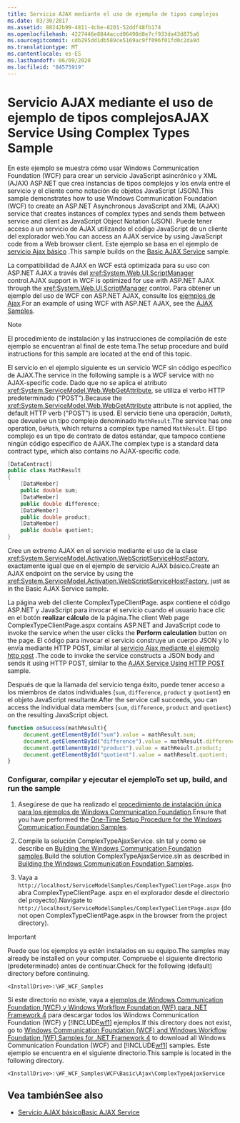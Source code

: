 ```yaml
---
title: Servicio AJAX mediante el uso de ejemplo de tipos complejos
ms.date: 03/30/2017
ms.assetid: 88242b99-4811-4cbe-8201-52ddf48fb174
ms.openlocfilehash: 4227446e8844accd06490d8e7cf933da43d875a6
ms.sourcegitcommit: cdb295dd1db589ce5169ac9ff096f01fd0c2da9d
ms.translationtype: MT
ms.contentlocale: es-ES
ms.lasthandoff: 06/09/2020
ms.locfileid: "84575919"
---
```

# <a name="ajax-service-using-complex-types-sample"></a><span data-ttu-id="298ba-102">Servicio AJAX mediante el uso de ejemplo de tipos complejos</span><span class="sxs-lookup"><span data-stu-id="298ba-102">AJAX Service Using Complex Types Sample</span></span>

<span data-ttu-id="298ba-103">En este ejemplo se muestra cómo usar Windows Communication Foundation (WCF) para crear un servicio JavaScript asincrónico y XML (AJAX) ASP.NET que crea instancias de tipos complejos y los envía entre el servicio y el cliente como notación de objetos JavaScript (JSON).</span><span class="sxs-lookup"><span data-stu-id="298ba-103">This sample demonstrates how to use Windows Communication Foundation (WCF) to create an ASP.NET Asynchronous JavaScript and XML (AJAX) service that creates instances of complex types and sends them between service and client as JavaScript Object Notation (JSON).</span></span> <span data-ttu-id="298ba-104">Puede tener acceso a un servicio de AJAX utilizando el código JavaScript de un cliente del explorador web.</span><span class="sxs-lookup"><span data-stu-id="298ba-104">You can access an AJAX service by using JavaScript code from a Web browser client.</span></span> <span data-ttu-id="298ba-105">Este ejemplo se basa en el ejemplo de [servicio Ajax básico](basic-ajax-service.md) .</span><span class="sxs-lookup"><span data-stu-id="298ba-105">This sample builds on the [Basic AJAX Service](basic-ajax-service.md) sample.</span></span>

<span data-ttu-id="298ba-106">La compatibilidad de AJAX en WCF está optimizada para su uso con ASP.NET AJAX a través del <xref:System.Web.UI.ScriptManager> control.</span><span class="sxs-lookup"><span data-stu-id="298ba-106">AJAX support in WCF is optimized for use with ASP.NET AJAX through the <xref:System.Web.UI.ScriptManager> control.</span></span> <span data-ttu-id="298ba-107">Para obtener un ejemplo del uso de WCF con ASP.NET AJAX, consulte los [ejemplos de Ajax](ajax.md).</span><span class="sxs-lookup"><span data-stu-id="298ba-107">For an example of using WCF with ASP.NET AJAX, see the [AJAX Samples](ajax.md).</span></span>

> [!NOTE]
> <span data-ttu-id="298ba-108">El procedimiento de instalación y las instrucciones de compilación de este ejemplo se encuentran al final de este tema.</span><span class="sxs-lookup"><span data-stu-id="298ba-108">The setup procedure and build instructions for this sample are located at the end of this topic.</span></span>

<span data-ttu-id="298ba-109">El servicio en el ejemplo siguiente es un servicio WCF sin código específico de AJAX.</span><span class="sxs-lookup"><span data-stu-id="298ba-109">The service in the following sample is a WCF service with no AJAX-specific code.</span></span> <span data-ttu-id="298ba-110">Dado que no se aplica el atributo <xref:System.ServiceModel.Web.WebGetAttribute>, se utiliza el verbo HTTP predeterminado ("POST").</span><span class="sxs-lookup"><span data-stu-id="298ba-110">Because the <xref:System.ServiceModel.Web.WebGetAttribute> attribute is not applied, the default HTTP verb ("POST") is used.</span></span> <span data-ttu-id="298ba-111">El servicio tiene una operación, `DoMath`, que devuelve un tipo complejo denominado `MathResult`.</span><span class="sxs-lookup"><span data-stu-id="298ba-111">The service has one operation, `DoMath`, which returns a complex type named `MathResult`.</span></span> <span data-ttu-id="298ba-112">El tipo complejo es un tipo de contrato de datos estándar, que tampoco contiene ningún código específico de AJAX.</span><span class="sxs-lookup"><span data-stu-id="298ba-112">The complex type is a standard data contract type, which also contains no AJAX-specific code.</span></span>

```csharp
[DataContract]
public class MathResult
{
    [DataMember]
    public double sum;
    [DataMember]
    public double difference;
    [DataMember]
    public double product;
    [DataMember]
    public double quotient;
}
```

<span data-ttu-id="298ba-113">Cree un extremo AJAX en el servicio mediante el uso de la clase <xref:System.ServiceModel.Activation.WebScriptServiceHostFactory>, exactamente igual que en el ejemplo de servicio AJAX básico.</span><span class="sxs-lookup"><span data-stu-id="298ba-113">Create an AJAX endpoint on the service by using the <xref:System.ServiceModel.Activation.WebScriptServiceHostFactory>, just as in the Basic AJAX Service sample.</span></span>

<span data-ttu-id="298ba-114">La página web del cliente ComplexTypeClientPage. aspx contiene el código ASP.NET y JavaScript para invocar el servicio cuando el usuario hace clic en el botón **realizar cálculo** de la página.</span><span class="sxs-lookup"><span data-stu-id="298ba-114">The client Web page ComplexTypeClientPage.aspx contains ASP.NET and JavaScript code to invoke the service when the user clicks the **Perform calculation** button on the page.</span></span> <span data-ttu-id="298ba-115">El código para invocar el servicio construye un cuerpo JSON y lo envía mediante HTTP POST, similar al [servicio Ajax mediante el ejemplo http post](ajax-service-using-http-post.md) .</span><span class="sxs-lookup"><span data-stu-id="298ba-115">The code to invoke the service constructs a JSON body and sends it using HTTP POST, similar to the [AJAX Service Using HTTP POST](ajax-service-using-http-post.md) sample.</span></span>

<span data-ttu-id="298ba-116">Después de que la llamada del servicio tenga éxito, puede tener acceso a los miembros de datos individuales (`sum`, `difference`, `product` y `quotient`) en el objeto JavaScript resultante.</span><span class="sxs-lookup"><span data-stu-id="298ba-116">After the service call succeeds, you can access the individual data members (`sum`, `difference`, `product` and `quotient`) on the resulting JavaScript object.</span></span>

```javascript
function onSuccess(mathResult){
     document.getElementById("sum").value = mathResult.sum;
     document.getElementById("difference").value = mathResult.difference;
     document.getElementById("product").value = mathResult.product;
     document.getElementById("quotient").value = mathResult.quotient;
}
```

### <a name="to-set-up-build-and-run-the-sample"></a><span data-ttu-id="298ba-117">Configurar, compilar y ejecutar el ejemplo</span><span class="sxs-lookup"><span data-stu-id="298ba-117">To set up, build, and run the sample</span></span>

1. <span data-ttu-id="298ba-118">Asegúrese de que ha realizado el [procedimiento de instalación única para los ejemplos de Windows Communication Foundation](one-time-setup-procedure-for-the-wcf-samples.md).</span><span class="sxs-lookup"><span data-stu-id="298ba-118">Ensure that you have performed the [One-Time Setup Procedure for the Windows Communication Foundation Samples](one-time-setup-procedure-for-the-wcf-samples.md).</span></span>

2. <span data-ttu-id="298ba-119">Compile la solución ComplexTypeAjaxService. sln tal y como se describe en [Building the Windows Communication Foundation samples](building-the-samples.md).</span><span class="sxs-lookup"><span data-stu-id="298ba-119">Build the solution ComplexTypeAjaxService.sln as described in [Building the Windows Communication Foundation Samples](building-the-samples.md).</span></span>

3. <span data-ttu-id="298ba-120">Vaya a `http://localhost/ServiceModelSamples/ComplexTypeClientPage.aspx` (no abra ComplexTypeClientPage. aspx en el explorador desde el directorio del proyecto).</span><span class="sxs-lookup"><span data-stu-id="298ba-120">Navigate to `http://localhost/ServiceModelSamples/ComplexTypeClientPage.aspx` (do not open ComplexTypeClientPage.aspx in the browser from the project directory).</span></span>

> [!IMPORTANT]
> <span data-ttu-id="298ba-121">Puede que los ejemplos ya estén instalados en su equipo.</span><span class="sxs-lookup"><span data-stu-id="298ba-121">The samples may already be installed on your computer.</span></span> <span data-ttu-id="298ba-122">Compruebe el siguiente directorio (predeterminado) antes de continuar.</span><span class="sxs-lookup"><span data-stu-id="298ba-122">Check for the following (default) directory before continuing.</span></span>
>
> `<InstallDrive>:\WF_WCF_Samples`
>
> <span data-ttu-id="298ba-123">Si este directorio no existe, vaya a [ejemplos de Windows Communication Foundation (WCF) y Windows Workflow Foundation (WF) para .NET Framework 4](https://www.microsoft.com/download/details.aspx?id=21459) para descargar todos los Windows Communication Foundation (WCF) y [!INCLUDE[wf1](../../../../includes/wf1-md.md)] ejemplos.</span><span class="sxs-lookup"><span data-stu-id="298ba-123">If this directory does not exist, go to [Windows Communication Foundation (WCF) and Windows Workflow Foundation (WF) Samples for .NET Framework 4](https://www.microsoft.com/download/details.aspx?id=21459) to download all Windows Communication Foundation (WCF) and [!INCLUDE[wf1](../../../../includes/wf1-md.md)] samples.</span></span> <span data-ttu-id="298ba-124">Este ejemplo se encuentra en el siguiente directorio.</span><span class="sxs-lookup"><span data-stu-id="298ba-124">This sample is located in the following directory.</span></span>
>
> `<InstallDrive>:\WF_WCF_Samples\WCF\Basic\Ajax\ComplexTypeAjaxService`

## <a name="see-also"></a><span data-ttu-id="298ba-125">Vea también</span><span class="sxs-lookup"><span data-stu-id="298ba-125">See also</span></span>

- [<span data-ttu-id="298ba-126">Servicio AJAX básico</span><span class="sxs-lookup"><span data-stu-id="298ba-126">Basic AJAX Service</span></span>](basic-ajax-service.md)
